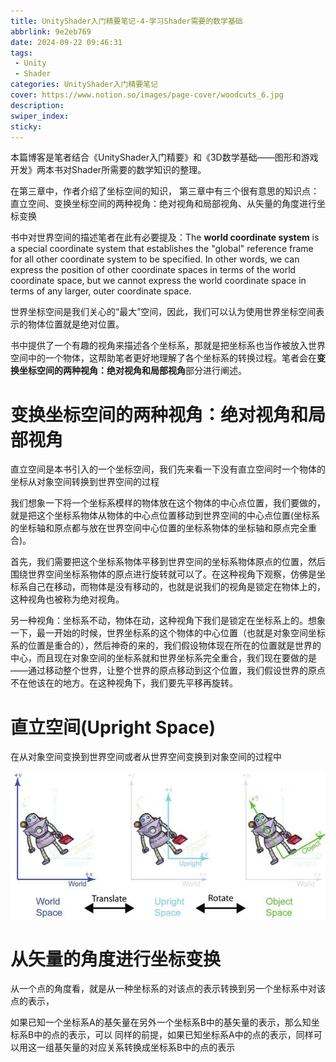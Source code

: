 ```yaml
---
title: UnityShader入门精要笔记-4-学习Shader需要的数学基础
abbrlink: 9e2eb769
date: 2024-09-22 09:46:31
tags:
 - Unity
 - Shader
categories: UnityShader入门精要笔记
cover: https://www.notion.so/images/page-cover/woodcuts_6.jpg
description:
swiper_index:
sticky:
---
```


本篇博客是笔者结合《UnityShader入门精要》和《3D数学基础——图形和游戏开发》两本书对Shader所需要的数学知识的整理。

在第三章中，作者介绍了坐标空间的知识，
第三章中有三个很有意思的知识点：直立空间、变换坐标空间的两种视角：绝对视角和局部视角、从矢量的角度进行坐标变换

书中对世界空间的描述笔者在此有必要提及：The **world coordinate system** is a special coordinate system that establishes the "global" reference frame for all other coordinate system to be specified. In other words, we can express the position of other coordinate spaces in terms of the world coordinate space, but we cannot express the world coordinate space in terms of any larger, outer coordinate space.

世界坐标空间是我们关心的“最大”空间，因此，我们可以认为使用世界坐标空间表示的物体位置就是绝对位置。

书中提供了一个有趣的视角来描述各个坐标系，那就是把坐标系也当作被放入世界空间中的一个物体，这帮助笔者更好地理解了各个坐标系的转换过程。笔者会在**变换坐标空间的两种视角：绝对视角和局部视角**部分进行阐述。


# 变换坐标空间的两种视角：绝对视角和局部视角

直立空间是本书引入的一个坐标空间，我们先来看一下没有直立空间时一个物体的坐标从对象空间转换到世界空间的过程

我们想象一下将一个坐标系模样的物体放在这个物体的中心点位置，我们要做的，就是把这个坐标系物体从物体的中心点位置移动到世界空间的中心点位置(坐标系的坐标轴和原点都与放在世界空间中心位置的坐标系物体的坐标轴和原点完全重合)。

首先，我们需要把这个坐标系物体平移到世界空间的坐标系物体原点的位置，然后围绕世界空间坐标系物体的原点进行旋转就可以了。在这种视角下观察，仿佛是坐标系自己在移动，而物体是没有移动的，也就是说我们的视角是锁定在物体上的，这种视角也被称为绝对视角。

另一种视角：坐标系不动，物体在动，这种视角下我们是锁定在坐标系上的。想象一下，最一开始的时候，世界坐标系的这个物体的中心位置（也就是对象空间坐标系的位置是重合的），然后神奇的来的，我们假设物体现在所在的位置就是世界的中心，而且现在对象空间的坐标系就和世界坐标系完全重合，我们现在要做的是——通过移动整个世界，让整个世界的原点移动到这个位置，我们假设世界的原点不在他该在的地方。在这种视角下，我们要先平移再旋转。


# 直立空间(Upright Space)

在从对象空间变换到世界空间或者从世界空间变换到对象空间的过程中

![](UnityShader入门精要笔记-4-学习Shader需要的数学基础/image.png)

# 从矢量的角度进行坐标变换

从一个点的角度看，就是从一种坐标系的对该点的表示转换到另一个坐标系中对该点的表示，

如果已知一个坐标系A的基矢量在另外一个坐标系B中的基矢量的表示，那么知坐标系B中的点的表示，可以
同样的前提，如果已知坐标系A中的点的表示，同样可以用这一组基矢量的对应关系转换成坐标系B中的点的表示

